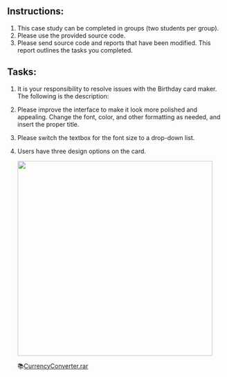 
## Instructions:

1. This case study can be completed in groups (two students per group).
2. Please use the provided source code.
3. Please send source code and reports that have been modified. This report outlines the tasks you completed.

## Tasks:

1. It is your responsibility to resolve issues with the Birthday card maker. The following is the description:
2. Please improve the interface to make it look more polished and appealing. Change the font, color, and other formatting as needed, and insert the proper title.
3. Please switch the textbox for the font size to a drop-down list.
4. Users have three design options on the card.

    <img src="https://github.com/drshahizan/learn-aspnet/blob/main/image/ass2.png" width="450" />

    📚[CurrencyConverter.rar](https://github.com/drshahizan/learn-aspnet/blob/main/image/CurrencyConverter.rar)
